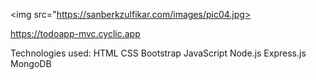 <img src="https://sanberkzulfikar.com/images/pic04.jpg>

https://todoapp-mvc.cyclic.app

Technologies used: HTML CSS Bootstrap JavaScript Node.js Express.js MongoDB
